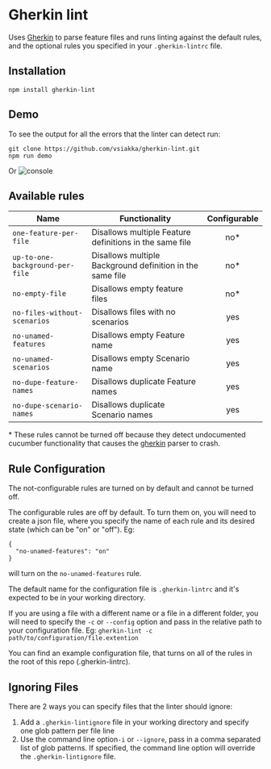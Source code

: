 # Gherkin lint

Uses [Gherkin](https://github.com/cucumber/gherkin-javascript) to parse feature files and runs linting against the default rules, and the optional rules you specified in your `.gherkin-lintrc` file.

## Installation
```
npm install gherkin-lint

```

## Demo
To see the output for all the errors that the linter can detect run:
```
git clone https://github.com/vsiakka/gherkin-lint.git
npm run demo
```
Or ![console](http://i.imgur.com/7rgkrE2.png?1)


## Available rules

| Name                           | Functionality                                             | Configurable |
|--------------------------------|-----------------------------------------------------------|:------------:|
| `one-feature-per-file`         | Disallows multiple Feature definitions in the same file   | no*          |
| `up-to-one-background-per-file`| Disallows multiple Background definition in the same file | no*          |
| `no-empty-file`                | Disallows empty feature files                             | no*          |
| `no-files-without-scenarios`   | Disallows files with no scenarios                         | yes          |
| `no-unamed-features`           | Disallows empty Feature name                              | yes          |
| `no-unamed-scenarios`          | Disallows empty Scenario name                             | yes          |
| `no-dupe-feature-names`        | Disallows duplicate Feature names                         | yes          |
| `no-dupe-scenario-names`       | Disallows duplicate Scenario names                        | yes          |

\* These rules cannot be turned off because they detect undocumented cucumber functionality that causes the [gherkin](https://github.com/cucumber/gherkin-javascript) parser to crash.

## Rule Configuration
The not-configurable rules are turned on by default and cannot be turned off.

The configurable rules are off by default. To turn them on, you will need to create a json file, where you specify the name of each rule and its desired state (which can be "on" or "off"). Eg:
```
{
  "no-unamed-features": "on"
}
```
will turn on the `no-unamed-features` rule.

The default name for the configuration file is `.gherkin-lintrc` and it's expected to be in your working directory.     

If you are using a file with a different name or a file in a different folder, you will need to specify the `-c` or `--config` option and pass in the relative path to your configuration file. Eg: `gherkin-lint -c path/to/configuration/file.extention`

You can find an example configuration file, that turns on all of the rules in the root of this repo (.gherkin-lintrc).

## Ignoring Files
There are 2 ways you can specify files that the linter should ignore:
1. Add a `.gherkin-lintignore` file in your working directory and specify one glob pattern per file line
1. Use the command line option`-i` or `--ignore`,  pass in a comma separated list of glob patterns. If specified, the command line option will override the `.gherkin-lintignore` file.
